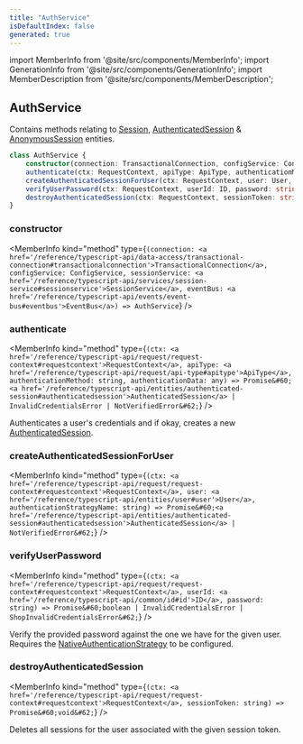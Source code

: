 ```yaml
---
title: "AuthService"
isDefaultIndex: false
generated: true
---
```

<!-- This file was generated from the Vendure source. Do not modify. Instead, re-run the "docs:build" script -->
import MemberInfo from '@site/src/components/MemberInfo';
import GenerationInfo from '@site/src/components/GenerationInfo';
import MemberDescription from '@site/src/components/MemberDescription';


## AuthService

<GenerationInfo sourceFile="packages/core/src/service/services/auth.service.ts" sourceLine="36" packageName="@bb-vendure/core" />

Contains methods relating to <a href='/reference/typescript-api/entities/session#session'>Session</a>, <a href='/reference/typescript-api/entities/authenticated-session#authenticatedsession'>AuthenticatedSession</a> & <a href='/reference/typescript-api/entities/anonymous-session#anonymoussession'>AnonymousSession</a> entities.

```ts title="Signature"
class AuthService {
    constructor(connection: TransactionalConnection, configService: ConfigService, sessionService: SessionService, eventBus: EventBus)
    authenticate(ctx: RequestContext, apiType: ApiType, authenticationMethod: string, authenticationData: any) => Promise<AuthenticatedSession | InvalidCredentialsError | NotVerifiedError>;
    createAuthenticatedSessionForUser(ctx: RequestContext, user: User, authenticationStrategyName: string) => Promise<AuthenticatedSession | NotVerifiedError>;
    verifyUserPassword(ctx: RequestContext, userId: ID, password: string) => Promise<boolean | InvalidCredentialsError | ShopInvalidCredentialsError>;
    destroyAuthenticatedSession(ctx: RequestContext, sessionToken: string) => Promise<void>;
}
```

<div className="members-wrapper">

### constructor

<MemberInfo kind="method" type={`(connection: <a href='/reference/typescript-api/data-access/transactional-connection#transactionalconnection'>TransactionalConnection</a>, configService: ConfigService, sessionService: <a href='/reference/typescript-api/services/session-service#sessionservice'>SessionService</a>, eventBus: <a href='/reference/typescript-api/events/event-bus#eventbus'>EventBus</a>) => AuthService`}   />


### authenticate

<MemberInfo kind="method" type={`(ctx: <a href='/reference/typescript-api/request/request-context#requestcontext'>RequestContext</a>, apiType: <a href='/reference/typescript-api/request/api-type#apitype'>ApiType</a>, authenticationMethod: string, authenticationData: any) => Promise&#60;<a href='/reference/typescript-api/entities/authenticated-session#authenticatedsession'>AuthenticatedSession</a> | InvalidCredentialsError | NotVerifiedError&#62;`}   />

Authenticates a user's credentials and if okay, creates a new <a href='/reference/typescript-api/entities/authenticated-session#authenticatedsession'>AuthenticatedSession</a>.
### createAuthenticatedSessionForUser

<MemberInfo kind="method" type={`(ctx: <a href='/reference/typescript-api/request/request-context#requestcontext'>RequestContext</a>, user: <a href='/reference/typescript-api/entities/user#user'>User</a>, authenticationStrategyName: string) => Promise&#60;<a href='/reference/typescript-api/entities/authenticated-session#authenticatedsession'>AuthenticatedSession</a> | NotVerifiedError&#62;`}   />


### verifyUserPassword

<MemberInfo kind="method" type={`(ctx: <a href='/reference/typescript-api/request/request-context#requestcontext'>RequestContext</a>, userId: <a href='/reference/typescript-api/common/id#id'>ID</a>, password: string) => Promise&#60;boolean | InvalidCredentialsError | ShopInvalidCredentialsError&#62;`}   />

Verify the provided password against the one we have for the given user. Requires
the <a href='/reference/typescript-api/auth/native-authentication-strategy#nativeauthenticationstrategy'>NativeAuthenticationStrategy</a> to be configured.
### destroyAuthenticatedSession

<MemberInfo kind="method" type={`(ctx: <a href='/reference/typescript-api/request/request-context#requestcontext'>RequestContext</a>, sessionToken: string) => Promise&#60;void&#62;`}   />

Deletes all sessions for the user associated with the given session token.


</div>
